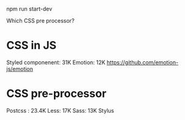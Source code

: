 npm run start-dev

Which CSS pre processor?

# CSS in JS

Styled componenent: 31K
Emotion: 12K https://github.com/emotion-js/emotion

# CSS pre-processor

Postcss : 23.4K
Less: 17K
Sass: 13K
Stylus
